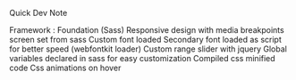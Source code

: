 Quick Dev Note

Framework : Foundation (Sass)
Responsive design with media breakpoints screen set from sass
Custom font loaded
Secondary font loaded as script for better speed (webfontkit loader)
Custom range slider with jquery
Global variables declared in sass for easy customization
Compiled css minified code 
Css animations on hover
